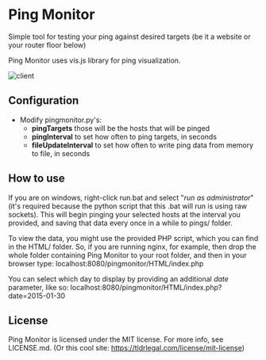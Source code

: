 Ping Monitor
==============

Simple tool for testing your ping against desired targets (be it a website or your router floor below)

Ping Monitor uses vis.js library for ping visualization.

![client](http://i.imgur.com/w8EMBIO.png)

Configuration
--------------

- Modify pingmonitor.py's:
	- **pingTargets** those will be the hosts that will be pinged
	- **pingInterval** to set how often to ping targets, in seconds
	- **fileUpdateInterval** to set how often to write ping data from memory to file, in seconds

How to use
--------------

If you are on windows, right-click run.bat and select "*run as administrator*" (it's required because the python script that this .bat will run is using raw sockets). This will begin pinging your selected hosts at the interval you provided, and saving that data every once in a while to pings/ folder.

To view the data, you might use the provided PHP script, which you can find in the HTML/ folder. So, if you are running nginx, for example, then drop the whole folder containing Ping Monitor to your root folder, and then in your browser type: localhost:8080/pingmonitor/HTML/index.php

You can select which day to display by providing an additional *date* parameter, like so: localhost:8080/pingmonitor/HTML/index.php?date=2015-01-30

License
--------------

Ping Monitor is licensed under the MIT license. For more info, see LICENSE.md. (Or this cool site: https://tldrlegal.com/license/mit-license)
